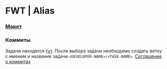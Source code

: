 # FWT | Alias

### [Макет](https://www.figma.com/design/iKIVG6Jkbnfg3Uj7uOm7qb/FWT-%7C-Alias?node-id=2-2&t=NISTJghIUYOHM4nx-1)

### Коммиты

Задачи находятся [тут](https://github.com/str0yka/fwt-alias/issues).
После выбора задачи необходимо создать ветку с именем и название задачи `<DEVELOPER-NAME>/<TASK-NAME>`.
[Соглашение о коммитах](https://teletype.in/@valyushitskiy/conventional-commits)

